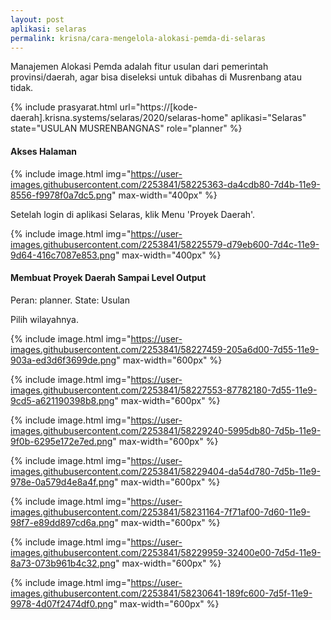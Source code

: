 ```yaml
---
layout: post
aplikasi: selaras
permalink: krisna/cara-mengelola-alokasi-pemda-di-selaras
---
```


Manajemen Alokasi Pemda adalah fitur usulan dari pemerintah provinsi/daerah, agar bisa diseleksi untuk dibahas di Musrenbang atau tidak.

{% include prasyarat.html 
    url="https://[kode-daerah].krisna.systems/selaras/2020/selaras-home"
    aplikasi="Selaras"
    state="USULAN MUSRENBANGNAS"
    role="planner"
%}

#### Akses Halaman

{% include image.html
    img="https://user-images.githubusercontent.com/2253841/58225363-da4cdb80-7d4b-11e9-8556-f9978f0a7dc5.png"
    max-width="400px"
%}

Setelah login di aplikasi Selaras, klik Menu 'Proyek Daerah'.

{% include image.html
    img="https://user-images.githubusercontent.com/2253841/58225579-d79eb600-7d4c-11e9-9d64-416c7087e853.png"
    max-width="400px"
%}

#### Membuat Proyek Daerah Sampai Level Output

Peran: planner.
State: Usulan

Pilih wilayahnya.

{% include image.html
    img="https://user-images.githubusercontent.com/2253841/58227459-205a6d00-7d55-11e9-903a-ed3d6f3699de.png"
    max-width="600px"
%}

{% include image.html
    img="https://user-images.githubusercontent.com/2253841/58227553-87782180-7d55-11e9-9cd5-a621190398b8.png"
    max-width="600px"
%}

{% include image.html
    img="https://user-images.githubusercontent.com/2253841/58229240-5995db80-7d5b-11e9-9f0b-6295e172e7ed.png"
    max-width="600px"
%}

{% include image.html
    img="https://user-images.githubusercontent.com/2253841/58229404-da54d780-7d5b-11e9-978e-0a579d4e8a4f.png"
    max-width="600px"
%}

{% include image.html
    img="https://user-images.githubusercontent.com/2253841/58231164-7f71af00-7d60-11e9-98f7-e89dd897cd6a.png"
    max-width="600px"
%}

{% include image.html
    img="https://user-images.githubusercontent.com/2253841/58229959-32400e00-7d5d-11e9-8a73-073b961b4c32.png"
    max-width="600px"
%}

{% include image.html
    img="https://user-images.githubusercontent.com/2253841/58230641-189fc600-7d5f-11e9-9978-4d07f2474df0.png"
    max-width="600px"
%}
